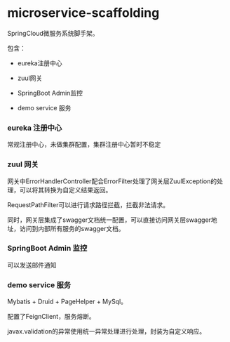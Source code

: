 # microservice-scaffolding

SpringCloud微服务系统脚手架。

包含：

* eureka注册中心

* zuul网关

* SpringBoot Admin监控

* demo service 服务

### eureka 注册中心

常规注册中心，未做集群配置，集群注册中心暂时不稳定

### zuul 网关

网关中ErrorHandlerController配合ErrorFilter处理了网关层ZuulException的处理，可以将其转换为自定义结果返回。

RequestPathFilter可以进行请求路径拦截，拦截非法请求。

同时，网关层集成了swagger文档统一配置，可以直接访问网关层swagger地址，访问到内部所有服务的swagger文档。

### SpringBoot Admin 监控

可以发送邮件通知

### demo service 服务

Mybatis + Druid + PageHelper + MySql。

配置了FeignClient，服务熔断。

javax.validation的异常使用统一异常处理进行处理，封装为自定义响应。

